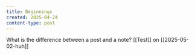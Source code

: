 ```yaml
---
title: Beginnings
created: 2025-04-24
content-type: post
---
```


What is the difference between a post and a note?
[[Test]] on [[2025-05-02-huh]]
